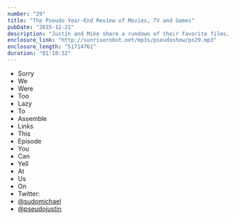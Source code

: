 ```yaml
---
number: "29"
title: "The Pseudo Year-End Review of Movies, TV and Games"
pubDate: "2015-12-21"
description: "Justin and Mike share a rundown of their favorite films, tv shows and video games of 2015 in this perfect holiday season episode. Find out why they were disappointed by Peanuts, thrilled by The Martian, and why Colin Trevorrow worries them regarding the future of Star Wars."
enclosure_link: "http://sunriserobot.net/mp3s/pseudoshow/ps29.mp3"
enclosure_length: "51714761"
duration: "01:10:32"
---
```

- Sorry
- We
- Were
- Too
- Lazy
- To
- Assemble
- Links
- This
- Episode
- You
- Can
- Yell
- At
- Us
- On
- Twitter:
- [@sudomichael](http://twitter.com/sudomichael)
- [@pseudojustin](http://twitter.com/pseudojustin)